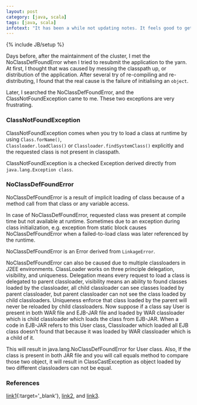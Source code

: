 ```yaml
---
layout: post
category: [java, scala]
tags: [java, scala]
infotext: "It has been a while not updating notes. It feels good to get rid of that shit project. This note is about two exceptions that are mingled by many people: ClassNotFoundException and NoClassDefFoundError."
---
```

{% include JB/setup %}

Days before, after the maintainment of the cluster, I met the NoClassDefFoundError when I tried to 
resubmit the application to the yarn. At first, I thought that was caused by messing the classpath 
up, or distribution of the application. After several try of re-compiling and re-distributing, I 
found that the real cause is the failure of initialising an `object`.

Later, I searched the NoClassDefFoundError, and the ClassNotFoundException came to me. These two 
exceptions are very frustrating.

### ClassNotFoundException

ClassNotFoundException comes when you try to load a class at runtime by using `Class.forName()`,  
`Classloader.loadClass()` or `Classloader.findSystemClass()` explicitly and the requested class is 
not present in classpath.

ClassNotFoundException is a checked Exception derived directly from `java.lang.Exception class`.

### NoClassDefFoundError

NoClassDefFoundError is a result of implicit loading of class because of a method call from that 
class or any variable access.

In case of NoClassDefFoundError, requested class was present at compile time but not available at 
runtime. Sometimes due to an exception during class initialization, e.g. exception from static block 
causes NoClassDefFoundError when a failed-to-load class was later referenced by the runtime.

NoClassDefFoundError is an Error derived from `LinkageError`.

NoClassDefFoundError can also be caused due to multiple classloaders in J2EE environments. 
ClassLoader works on three principle delegation, visibility, and uniqueness. Delegation means 
every request to load a class is delegated to parent classloader, visibility means an ability 
to found classes loaded by the classloader, all child classloader can see classes loaded by 
parent classloader, but parent classloader can not see the class loaded by child classloaders. 
Uniqueness enforce that class loaded by the parent will never be reloaded by child classloaders. 
Now suppose if a class say User is present in both WAR file and EJB-JAR file and loaded by WAR 
classloader which is child classloader which loads the class from EJB-JAR. When a code in EJB-JAR 
refers to this User class, Classloader which loaded all EJB class doesn’t found that because it 
was loaded by WAR classloader which is a child of it.

This will result in java.lang.NoClassDefFoundError for User class. Also, If the class is present 
in both JAR file and you will call equals method to compare those two object, it will result in 
ClassCastException as object loaded by two different classloaders can not be equal.

### References

[link1](http://javarevisited.blogspot.in/2011/06/noclassdeffounderror-exception-in.html){:target='_blank'}, 
[link2](http://javarevisited.blogspot.com/2011/07/classnotfoundexception-vs.html), and 
[link3](http://javarevisited.blogspot.com/2011/08/classnotfoundexception-in-java-example.html).
